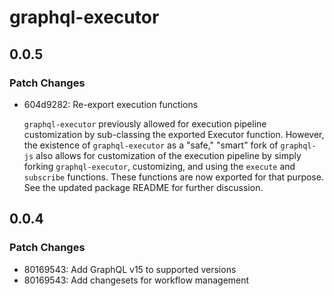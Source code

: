 # graphql-executor

## 0.0.5

### Patch Changes

- 604d9282: Re-export execution functions

  `graphql-executor` previously allowed for execution pipeline customization by sub-classing the exported Executor function. However, the existence of `graphql-executor` as a "safe," "smart" fork of `graphql-js` also allows for customization of the execution pipeline by simply forking `graphql-executor`, customizing, and using the `execute` and `subscribe` functions. These functions are now exported for that purpose. See the updated package README for further discussion.

## 0.0.4

### Patch Changes

- 80169543: Add GraphQL v15 to supported versions
- 80169543: Add changesets for workflow management
